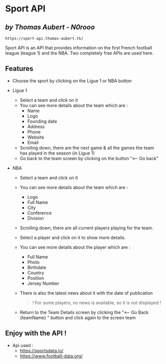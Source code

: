 # Sport API 
## _by Thomas Aubert - N0rooo_

    https://sport-api.thomas-aubert.tk/

Sport API is an API that provides information on the first French football league (league 1) and the NBA. Two completely free APIs are used here.

## Features

- Choose the sport by clicking on the Ligue 1 or NBA button
- Ligue 1 
    - Select a team and click on it
    - You can see more details about the team which are :
        - Name
        - Logo
        - Founding date
        - Address
        - Phone
        - Website
        - Email
    - Scrolling down, there are the next game & all the games the team has played in the season (in Ligue 1)
    - Go back to the team screen by clicking on the button "<-- Go back"

- NBA
    - Select a team and click on it
    - You can see more details about the team which are :
        - Logo
        - Full Name
        - City
        - Conference
        - Division
    - Scrolling down, there are all current players playing for the team.
    - Select a player and click on it to show more details.
    - You can see more details about the player which are :
        - Full Name
        - Photo
        - Birthdate
        - Country
        - Position
        - Jersey Number
    - There is also the latest news about it with the date of publication
        >! For some players, no news is available, so it is not displayed !

    - Return to the Team Details screen by clicking the "<-- Go Back {teamName} " button and click again to the screen team
    
## Enjoy with the API !

- Api used : 
    - https://sportsdata.io/
    - https://www.football-data.org/

